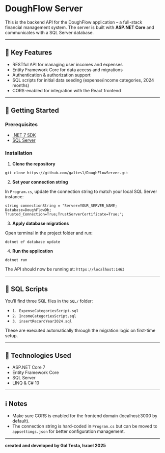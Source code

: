 # DoughFlow Server

This is the backend API for the DoughFlow application – a full-stack financial management system.
The server is built with **ASP.NET Core** and communicates with a SQL Server database.

---

## 🧠 Key Features

- RESTful API for managing user incomes and expenses
- Entity Framework Core for data access and migrations
- Authentication & authorization support
- SQL scripts for initial data seeding (expense/income categories, 2024 months)
- CORS-enabled for integration with the React frontend

---

## 🚀 Getting Started

### Prerequisites

- [.NET 7 SDK](https://dotnet.microsoft.com/en-us/download/dotnet/7.0)
- [SQL Server](https://www.microsoft.com/en-us/sql-server/sql-server-downloads)

### Installation

1. **Clone the repository**

```
git clone https://github.com/galtes1/DoughFlowServer.git
```

2. **Set your connection string**

In `Program.cs`, update the connection string to match your local SQL Server instance:

```
string connectionString = "Server=YOUR_SERVER_NAME; Database=DoughFlowDb; Trusted_Connection=True;TrustServerCertificate=True;";
```

3. **Apply database migrations**

Open terminal in the project folder and run:

```
dotnet ef database update
```

4. **Run the application**

```
dotnet run
```

The API should now be running at: `https://localhost:1463`

---

## 📂 SQL Scripts

You’ll find three SQL files in the `SQL/` folder:

- `1. ExpenseCategoriesScript.sql`
- `2. IncomeCategoriesScript.sql`
- `3. insertRecordYear2024.sql`

These are executed automatically through the migration logic on first-time setup.

---

## 🧪 Technologies Used

- ASP.NET Core 7
- Entity Framework Core
- SQL Server
- LINQ & C# 10

---

## ℹ️ Notes

- Make sure CORS is enabled for the frontend domain (localhost:3000 by default).
- The connection string is hard-coded in `Program.cs` but can be moved to `appsettings.json` for better configuration management.

---

**created and developed by Gal Testa, Israel 2025**